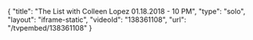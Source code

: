 {
    "title": "The List with Colleen Lopez 01.18.2018 - 10 PM",
    "type": "solo",
    "layout": "iframe-static",
    "videoId": "138361108",
    "url": "\/tvpembed\/138361108"
}